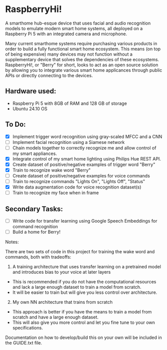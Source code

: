 # RaspberryHi!

A smarthome hub-esque device that uses facial and audio recognition models to emulate modern smart home systems, all deployed on a Raspberry Pi 5 with an integrated camera and microphone. 

Many current smarthome systems require purchasing various products in order to build a fully functional smart home ecosystem. This means (on top of being expensive) many devices may not function without a supplementary device that solves the dependencies of these ecosystems. RaspberryHi!, or "Berry" for short, looks to act as an open source solution by allowing you to integrate various smart home applicances through public APIs or directly connecting to the devices.

## Hardware used:
- Raspberry Pi 5 with 8GB of RAM and 128 GB of storage
- Ubuntu 24.10 OS

## To Do:
- [X] Implement trigger word recognition using gray-scaled MFCC and a CNN
- [ ] Implement facial recognition using a Siamese network
- [ ] Chain models together to correctly recognize me and allow control of my smart appliances.
- [X] Integrate control of my smart home lighting using Philips Hue REST API.
- [X] Create dataset of positive/negative examples of trigger word "Berry"
- [X] Train to recognize wake word "Berry"
- [ ] Create dataset of positive/negative examples for voice commands
- [ ] Train to recognize commands "Lights On", "Lights Off", "Status"
- [X] Write data augmentation code for voice recognition dataset(s)
- [ ] Train to recognize my face when in frame

## Secondary Tasks:
- [ ] Write code for transfer learning using Google Speech Embeddings for command recognition
- [ ] Build a home for Berry!

Notes:

There are two sets of code in this project for training the wake word and commands, both with tradeoffs:

1. A training architecture that uses transfer learning on a pretrained model and introduces bias to your voice at later layers
  - This is recommended if you do not have the computational resources and lack a large enough dataset to train a model from scratch.
  - It will be easier to train but will give you less control over architecture.
2. My own NN architecture that trains from scratch
  - This approach is better if you have the means to train a model from scratch and have a large enough dataset.
  - This will also give you more control and let you fine tune to your own specifications.

Documentation on how to develop/build this on your own will be included in the GUIDE.txt file.
